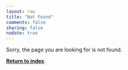 ```yaml
---
layout: raw
title: "Not Found"
comments: false
sharing: false
nodate: true
---
```


Sorry, the page you are looking for is not found.

[**Return to index**](/).